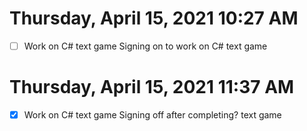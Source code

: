 # Thursday, April 15, 2021 10:27 AM
- [ ] Work on C# text game
Signing on to work on C# text game
# Thursday, April 15, 2021 11:37 AM
- [x] Work on C# text game
Signing off after completing? text game
